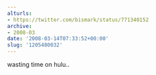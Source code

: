 ```yaml
---
alturls:
- https://twitter.com/bismark/status/771340152
archive:
- 2008-03
date: '2008-03-14T07:33:52+00:00'
slug: '1205480032'
---
```


wasting time on hulu..

